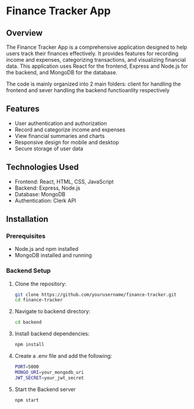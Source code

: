 # Finance Tracker App

## Overview
The Finance Tracker App is a comprehensive application designed to help users track their finances effectively. It provides features for recording income and expenses, categorizing transactions, and visualizing financial data. This application uses React for the frontend, Express and Node.js for the backend, and MongoDB for the database.

The code is mainly organized into 2 main folders: client for handling the frontend and sever handling the backend functioanlity respectively

## Features

- User authentication and authorization
- Record and categorize income and expenses
- View financial summaries and charts
- Responsive design for mobile and desktop
- Secure storage of user data

## Technologies Used
- Frontend: React, HTML, CSS, JavaScript
- Backend: Express, Node.js
- Database: MongoDB
- Authentication: Clerk API

## Installation
### Prerequisites

- Node.js and npm installed
- MongoDB installed and running

### Backend Setup

1. Clone the repository:
   ```bash
   git clone https://github.com/yourusername/finance-tracker.git
   cd finance-tracker
   ```

2. Navigate to backend directory:
   ```bash
   cd backend
   ```

3. Install backend dependencies:
   ```bash
   npm install
   ```

4. Create a .env file and add the following:
   ```bash
   PORT=5000
   MONGO_URI=your_mongodb_uri
   JWT_SECRET=your_jwt_secret
   ```
5. Start the Backend server
   ```bash
   npm start
   ```


